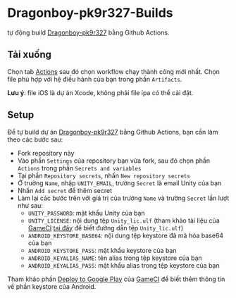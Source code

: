 # Dragonboy-pk9r327-Builds
tự động build [Dragonboy-pk9r327](https://github.com/pk9r327/Dragonboy/tree/Unity-project) bằng Github Actions.
## Tải xuống
Chọn tab [Actions](https://github.com/ElectroHeavenVN/Dragonboy-pk9r327-Builds/actions) sau đó chọn workflow chạy thành công mới nhất. Chọn file phù hợp với hệ điều hành của bạn trong phần `Artifacts`.

__Lưu ý__: file iOS là dự án Xcode, không phải file ipa có thể cài đặt.

## Setup
Để tự build dự án [Dragonboy-pk9r327](https://github.com/pk9r327/Dragonboy/tree/Unity-project) bằng Github Actions, bạn cần làm theo các bước sau:
- Fork repository này
- Vào phần `Settings` của repository bạn vừa fork, sau đó chọn phần `Actions` trong phần `Secrets and variables`
- Tại phần `Repository secrets`, nhấn `New repository secrets`
- Ở trường `Name`, nhập `UNITY_EMAIL`, trường `Secret` là email Unity của bạn
- Nhấn `Add secret` để thêm secret
- Làm lại các bước trên với giá trị của trường `Name` và trường `Secret` lần lượt như sau:
    + `UNITY_PASSWORD`: mật khẩu Unity của bạn
    + `UNITY_LICENSE`: nội dung tệp `Unity_lic.ulf` (tham khảo tài liệu của [GameCI](https://game.ci/) [tại đây](https://game.ci/docs/github/activation/#activating-a-license-file) để biết đường dẫn tệp `Unity_lic.ulf`)
    + `ANDROID_KEYSTORE_BASE64`: nội dung tệp keystore đã mã hóa base64 của bạn
    + `ANDROID_KEYSTORE_PASS`: mật khẩu keystore của bạn
    + `ANDROID_KEYALIAS_NAME`: tên alias trong tệp keystore của bạn
    + `ANDROID_KEYALIAS_PASS`: mật khẩu alias trong tệp keystore của bạn

Tham khảo phần [Deploy to Google Play](https://game.ci/docs/github/deployment/android/) của [GameCI](https://game.ci/) để biết thêm thông tin về phần keystore của Android.
